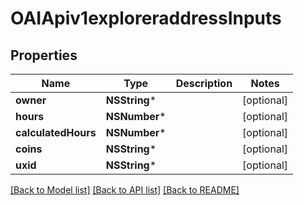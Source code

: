 # OAIApiv1exploreraddressInputs

## Properties
Name | Type | Description | Notes
------------ | ------------- | ------------- | -------------
**owner** | **NSString*** |  | [optional] 
**hours** | **NSNumber*** |  | [optional] 
**calculatedHours** | **NSNumber*** |  | [optional] 
**coins** | **NSString*** |  | [optional] 
**uxid** | **NSString*** |  | [optional] 

[[Back to Model list]](../README.md#documentation-for-models) [[Back to API list]](../README.md#documentation-for-api-endpoints) [[Back to README]](../README.md)


